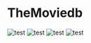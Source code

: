 # TheMoviedb

![test](https://github.com/TejusAcentria/TheMoviedb/blob/master/dummy_images/1.JPEG)
![test](https://github.com/TejusAcentria/TheMoviedb/blob/master/dummy_images/2.JPEG)
![test](https://github.com/TejusAcentria/TheMoviedb/blob/master/dummy_images/3.JPEG)
![test](https://github.com/TejusAcentria/TheMoviedb/blob/master/dummy_images/4.JPEG)
